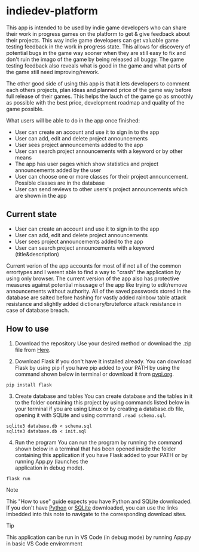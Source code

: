 # indiedev-platform

This app is intended to be used by indie game developers who can share their work in progress games on the platform to get & give feedback about their projects. This way indie game developers can get valuable game testing feedback in the work in progress state. This allows for discovery of potential bugs in the game way sooner when they are still easy to fix and don't ruin the imago of the game by being released all buggy. The game testing feedback also reveals what is good in the game and what parts of the game still need improving/rework.

The other good side of using this app is that it lets developers to comment each others projects, plan ideas and planned price of the game way before full release of their games. This helps the lauch of the game go as smoothly as possible with the best price, development roadmap and quality of the game possible.


What users will be able to do in the app once finished:
* User can create an account and use it to sign in to the app
* User can add, edit and delete project announcements
* User sees project announcements added to the app
* User can search project announcements with a keyword or by other means
* The app has user pages which show statistics and project announcements added by the user
* User can choose one or more classes for their project announcement. Possible classes are in the database
* User can send reviews to other users's project announcements which are shown in the app



## Current state

* User can create an account and use it to sign in to the app
* User can add, edit and delete project announcements
* User sees project announcements added to the app
* User can search project announcements with a keyword (title&description)

Current verion of the app accounts for most of if not all of the common errortypes and I werent able to find a way to "crash" the application by using only browser.
The current version of the app also has protective measures against potential misusage of the app like trying to edit/remove announcements without authority.
All of the saved passwords stored in the database are salted before hashing for vastly added rainbow table attack resistance and slightly added dictionary/bruteforce attack resistance in case of database breach.



## How to use
1. Download the repository
   Use your desired method or download the .zip file from [Here](https://github.com/ogsavimaja/indiedev-platform/archive/refs/heads/main.zip).

2. Download Flask if you don't have it installed already.
   You can download Flask by using pip if you have pip added to your PATH by using the command shown below in terminal or download it from [pypi.org](https://pypi.org/project/Flask/).
 
```
pip install flask
```

3. Create database and tables
   You can create database and the tables in it to the folder containing this project by using commands listed below in your terminal if you are using Linux or by creating a database.db file, opening it with SQLite and     using command `.read schema.sql`.

```
sqlite3 database.db < schema.sql
sqlite3 database.db < init.sql
```

4. Run the program
   You can run the program by running the command shown below in a terminal that has been opened inside the folder containing this application if you have Flask added to your PATH or by running App.py (launches the     
   application in debug mode).

```
flask run
```

> [!NOTE]
> This "How to use" guide expects you have Python and SQLite downloaded.
> If you don't have [Python](https://www.python.org/downloads/) or [SQLite](https://www.sqlite.org/download.html) downloaded, you can use the links imbedded into this note to navigate to the corresponding download sites.

> [!TIP]
> This application can be run in VS Code (in debug mode) by running App.py in basic VS Code enviromment
